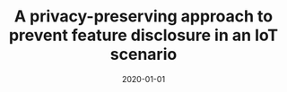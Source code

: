 ---
title: 'A privacy-preserving approach to prevent feature disclosure in an IoT scenario'
collection: publications
permalink: /publication/2020-Future Generation Computer Systems-A-privacy-preserving.md
excerpt: 'S. Nicolazzo, A. Nocera, D. Ursino, L. Virgili'
date: 2020-01-01
venue: 'Future Generation Computer Systems'
link: 'https://doi.org/10.1016/j.future.2019.12.017'
location: 'Sky Italia, Italy; DIII, University of Pavia, Italy; DII, Polytechnic University of Marche, Italy'
---